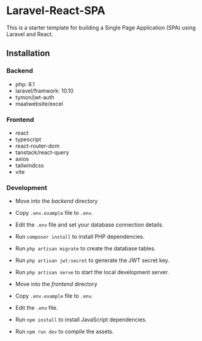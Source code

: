 # Laravel-React-SPA

This is a starter template for building a Single Page Application (SPA) using Laravel and React.

## Installation

### Backend

- php: 8.1
- laravel/framwork: 10.10
- tymon/jwt-auth
- maatwebsite/excel

### Frontend

- react
- typescript
- react-router-dom
- tanstack/react-query
- axios
- tailwindcss
- vite

### Development

- Move into the _backend_ directory
- Copy `.env.example` file to `.env`.
- Edit the `.env` file and set your database connection details.
- Run `composer install` to install PHP dependencies.
- Run `php artisan migrate` to create the database tables.
- Run `php artisan jwt:secret` to generate the JWT secret key.
- Run `php artisan serve` to start the local development server.

- Move into the _frontend_ directory
- Copy `.env.example` file to `.env`.
- Edit the `.env` file.
- Run `npm install` to install JavaScript dependencies.
- Run `npm run dev` to compile the assets.
